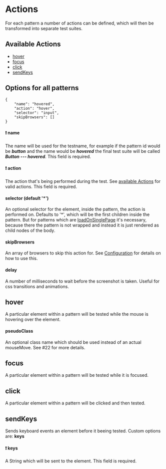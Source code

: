 # Actions

For each pattern a number of actions can be defined, which will then be transformed
into separate test suites.

## Available Actions
- [hover](#hover)
- [focus](#focus)
- [click](#click)
- [sendKeys](#sendKeys)

## Options for all patterns

```
{
    "name": "hovered",
    "action": "hover",
    "selector": "input",
    "skipBrowsers": []
}
```

#### :exclamation: name

The name will be used for the testname, for example if the pattern id would be
***button*** and the name would be ***hovered*** the final test suite will be
called ***Button --- hovered***. This field is required.


#### :exclamation: action

The action that's being performed during the test.
See [available Actions](#available-actions) for valid actions.
This field is required.

#### selector (default '*')

An optional selector for the element, inside the pattern, the action is
performed on. Defaults to '*', which will be the first children inside the pattern.
But for patterns which are [loadOnSinglePage](#loadOnSinglePage-default-false)
it's necessary, because there the pattern is not wrapped and instead it is just
rendered as child nodes of the body.

#### skipBrowsers

An array of browsers to skip this action for.
See [Configuration](Configuration.md#skipBrowsers) for details on how to use this.

#### delay

A number of milliseconds to wait before the screenshot is taken. Useful for
css transitions and animations.

## hover

A particular element within a pattern will be tested while the mouse is hovering
over the element.

#### pseudoClass

An optional class name which should be used instead of an actual mouseMove.
See #22 for more details.


## focus

A particular element within a pattern will be tested while it is focused.

## click

A particular element within a pattern will be clicked and then tested.

## sendKeys

Sends keyboard events an element before it beeing tested.
Custom options are: **keys**

#### :exclamation: keys

A String which will be sent to the element. This field is required.
